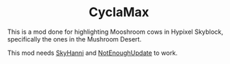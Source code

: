 <h1 align = "center">
	CyclaMax
</h1>

This is a mod done for highlighting Mooshroom cows in Hypixel Skyblock, specifically the ones in the
Mushroom Desert.

This mod needs [SkyHanni](https://github.com/hannibal002/SkyHanni) and [NotEnoughUpdate](https://github.com/NotEnoughUpdates/NotEnoughUpdates) to work.
